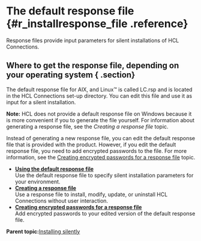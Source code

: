 # The default response file {#r_installresponse_file .reference}

Response files provide input parameters for silent installations of HCL Connections.

## Where to get the response file, depending on your operating system { .section}

The default response file for AIX, and Linux™ is called LC.rsp and is located in the HCL Connections set-up directory. You can edit this file and use it as input for a silent installation.

**Note:** HCL does not provide a default response file on Windows because it is more convenient if you to generate the file yourself. For information about generating a response file, see the *Creating a response file* topic.

Instead of generating a new response file, you can edit the default response file that is provided with the product. However, if you edit the default response file, you need to add encrypted passwords to the file. For more information, see the [Creating encrypted passwords for a response file](t_silent_create_encrypted_passwords.md) topic.

-   **[Using the default response file](../install/t_silent_install_edit_response.md)**  
Use the default response file to specify silent installation parameters for your environment.
-   **[Creating a response file](../install/t_silent_install_create_response.md)**  
Use a response file to install, modify, update, or uninstall HCL Connections without user interaction.
-   **[Creating encrypted passwords for a response file](../install/t_silent_create_encrypted_passwords.md)**  
Add encrypted passwords to your edited version of the default response file.

**Parent topic:**[Installing silently](../install/c_install_silent.md)

